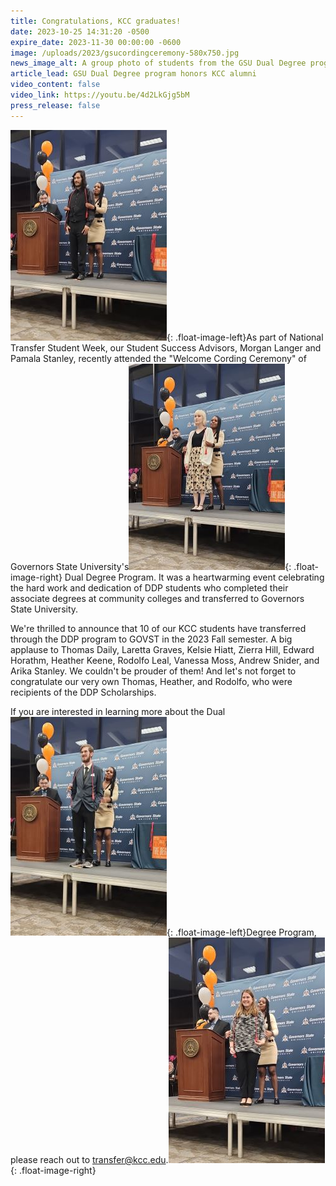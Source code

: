 ```yaml
---
title: Congratulations, KCC graduates!
date: 2023-10-25 14:31:20 -0500
expire_date: 2023-11-30 00:00:00 -0600
image: /uploads/2023/gsucordingceremony-580x750.jpg
news_image_alt: A group photo of students from the GSU Dual Degree program
article_lead: GSU Dual Degree program honors KCC alumni
video_content: false
video_link: https://youtu.be/4d2LkGjg5bM
press_release: false
---
```

![KCC graduate Rodolfo Leal at GSU Cording Ceremony](/uploads/2023/gsu-rodolfoleal-250x377.jpg "KCC graduate Rodolfo Leal at GSU Cording Ceremony"){: .float-image-left}As part of National Transfer Student Week, our Student Success Advisors, Morgan Langer and Pamala Stanley, recently attended the "Welcome Cording Ceremony" of Governors State University's![KCC graduate Heather Keene at GSU Cording Ceremony](/uploads/2023/gsu-heatherkeene-250x330.jpg "KCC graduate Heather Keene at GSU Cording Ceremony"){: .float-image-right} Dual Degree Program. It was a heartwarming event celebrating the hard work and dedication of DDP students who completed their associate degrees at community colleges and transferred to Governors State University.

We're thrilled to announce that 10 of our KCC students have transferred through the DDP program to GOVST in the 2023 Fall semester. A big applause to Thomas Daily, Laretta Graves, Kelsie Hiatt, Zierra Hill, Edward Horathm, Heather Keene, Rodolfo Leal, Vanessa Moss, Andrew Snider, and Arika Stanley. We couldn't be prouder of them! And let's not forget to congratulate our very own Thomas, Heather, and Rodolfo, who were recipients of the DDP Scholarships.

If you are interested in learning more about the Dual ![KCC graduate Thomas Daily at GSU Cording Ceremony](/uploads/2023/gsu-thomasdaily-250x350.jpg "KCC graduate Thomas Daily at GSU Cording Ceremony"){: .float-image-left}Degree Program, please reach out to&nbsp;[transfer@kcc.edu](mailto:transfer@kcc.edu).![KCC graduate Arika Stanley at GSU Cording Ceremony](/uploads/2023/gsu-arikastanley-250x361.jpg "KCC graduate Arika Stanley at GSU Cording Ceremony"){: .float-image-right}